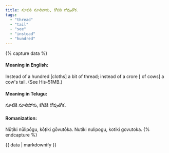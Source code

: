```yaml
---
title: నూటికి నూలిపోగు, కోటికి గోవుతోక.
tags:
  - "thread"
  - "tail"
  - "see"
  - "instead"
  - "hundred"
---
```


{% capture data %}
#### Meaning in English:
Instead of a hundred [cloths] a bit of thread; instead of a crore [ of cows] a cow's tail.
(See His-51MB.)

#### Meaning in Telugu:
నూటికి నూలిపోగు, కోటికి గోవుతోక.

#### Romanization:
Nūṭiki nūlipōgu, kōṭiki gōvutōka.
Nutiki nulipogu, kotiki govutoka.
{% endcapture %}

{{ data | markdownify }}

